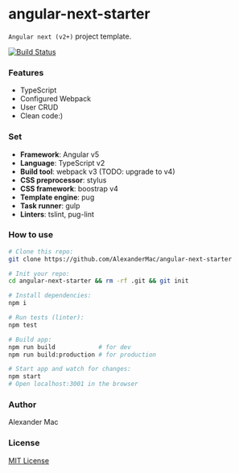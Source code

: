 # angular-next-starter
`Angular next (v2+)` project template.

[![Build Status](https://travis-ci.org/AlexanderMac/angular-next-starter.svg?branch=master)](https://travis-ci.org/AlexanderMac/angular-next-starter)

### Features
- TypeScript
- Configured Webpack
- User CRUD
- Clean code:)

### Set
- **Framework**: Angular v5
- **Language**: TypeScript v2
- **Build tool**: webpack v3 (TODO: upgrade to v4)
- **CSS preprocessor**: stylus
- **CSS framework**: boostrap v4
- **Template engine**: pug
- **Task runner**: gulp
- **Linters**: tslint, pug-lint

### How to use
```sh
# Clone this repo:
git clone https://github.com/AlexanderMac/angular-next-starter

# Init your repo:
cd angular-next-starter && rm -rf .git && git init

# Install dependencies:
npm i

# Run tests (linter):
npm test

# Build app:
npm run build            # for dev
npm run build:production # for production

# Start app and watch for changes:
npm start
# Open localhost:3001 in the browser
```

### Author
Alexander Mac

### License
[MIT License](license)
